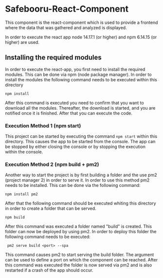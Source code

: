 # Safebooru-React-Component

This component is the react-component which is used to provide a frontend where the data that was gathered and analyzed
is displayed.

In order to execute the react app node 14.17.1 (or higher) and npm 6.14.15 (or higher) are used.

## Installing the required modules

In order to execute the react-app, you first need to install the required modules. This can be done via npm (node
package manager). In order to install the modules the following command needs to be executed within this directory

`npm install`

After this command is executed you need to confirm that you want to download all the modules. Thereafter, the download
is started, and you are notified once it is finished. After that you can execute the code.

### Execution Method 1 (npm start)

This project can be started by executing the command `npm start` within this directory. This causes the app to be
started from the console. The app can be stopped by either closing the console or by stopping the execution within the
console.

### Execution Method 2 (npm build + pm2)

Another way to start the project is by first building a folder and the use pm2 (project manager 2) in order to serve it.
In order to use this method pm2 needs to be installed. This can be done via the following command:

`npm install pm2`

After that the following command should be executed whiting this directory in order to create a folder that can be
served.

`npm build`

After this command was executed a folder named "build" is created. This folder can now be deployed by using pm2. In
order to deploy this folder the following command needs to be executed:

` pm2 serve build <port> --spa`

This command causes pm2 to start serving the build folder. The <port> argument can be used to define a port on which the
component can be reached. After this command was executed the folder is now served via pm2 and is also restarted if a
crash of the app should occur.

